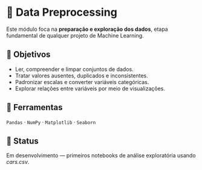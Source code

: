 # 🧹 Data Preprocessing
Este módulo foca na **preparação e exploração dos dados**, etapa fundamental de qualquer projeto de Machine Learning.

## 📘 Objetivos
- Ler, compreender e limpar conjuntos de dados.
- Tratar valores ausentes, duplicados e inconsistentes.
- Padronizar escalas e converter variáveis categóricas.
- Explorar relações entre variáveis por meio de visualizações.

## 🧠 Ferramentas
`Pandas` · `NumPy` · `Matplotlib` · `Seaborn`

## 🚧 Status
Em desenvolvimento — primeiros notebooks de análise exploratória usando *cars.csv*.
